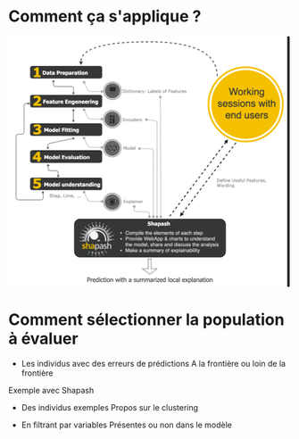 # Comment ça s'applique ?

![usage_explicabilite](../../../../assets/usage_explicabilite.png)


# Comment sélectionner la population à évaluer
- Les individus avec des erreurs de prédictions
A la frontière ou loin de la frontière

Exemple avec Shapash


- Des individus exemples
Propos sur le clustering

- En filtrant par variables 
Présentes ou non dans le modèle
